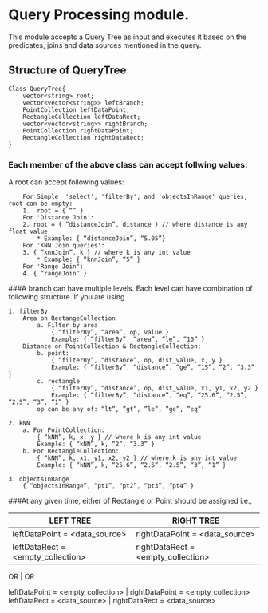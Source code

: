# Query Processing module.

This module accepts a Query Tree as input and executes it based on the predicates, joins and data sources mentioned in the query.

## Structure of QueryTree

```
Class QueryTree{
	vector<string> root;
	vector<vector<string>> leftBranch;
	PointCollection leftDataPoint;
	RectangleCollection leftDataRect;
	vector<vector<string>> rightBranch;
	PointCollection rightDataPoint;
	RectangleCollection rightDataRect;
}
```

### Each member of the above class can accept follwing values:

A root can accept following values:
```
	For Simple  'select', 'filterBy', and 'objectsInRange' queries, root can be empty: 
	1.	root = { “” }
	For 'Distance Join':
	2. root = { “distanceJoin”, distance } // where distance is any float value
		* Example: { “distanceJoin”, “5.05”}
	For 'KNN Join queries':
	3. { “knnJoin”, k } // where k is any int value
		* Example: { “knnJoin”, “5” }
	For 'Range Join":
	4. { “rangeJoin” }
```

###A branch can have multiple levels. Each level can have combination of following structure. If you are using 
```
1. filterBy
	Area on RectangeCollection
		a. Filter by area
			{ “filterBy”, “area”, op, value }
			Example: { “filterBy”, “area”, “le”, “10” }
	Distance on PointCollection & RectangleCollection:
		b. point:
			{ “filterBy”, “distance”, op, dist_value, x, y }
			Example: { “filterBy”, “distance”, “ge”, “15”, “2”, “3.3” }
		c. rectangle
			{ “filterBy”, “distance”, op, dist_value, x1, y1, x2, y2 }
			Example: { “filterBy”, “distance”, “eq”, “25.6”, “2.5”, “2.5”, “3”, “1” }
		op can be any of: “lt”, ”gt”, ”le”, ”ge”, ”eq”

2. kNN
	a. For PointCollection:
		{ “kNN”, k, x, y } // where k is any int value
		Example: { “kNN”, k, “2”, “3.3” }
	b. For RectangleCollection:
		{ “kNN”, k, x1, y1, x2, y2 } // where k is any int value
		Example: { “kNN”, k, “25.6”, “2.5”, “2.5”, “3”, “1” }

3. objectsInRange
	{ “objectsInRange”, “pt1”, “pt2”, “pt3”, “pt4” }
```

###At any given time, either of Rectangle or Point should be assigned i.e.,

LEFT TREE | RIGHT TREE
---------- | -----------
leftDataPoint = <data_source> | rightDataPoint = <data_source>
leftDataRect = <empty_collection> | rightDataRect = <empty_collection>

OR | OR

leftDataPoint = <empty_collection> | rightDataPoint = <empty_collection>
leftDataRect = <data_source> | rightDataRect = <data_source>














